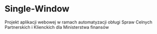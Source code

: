 # Single-Window
Projekt aplikacji webowej w ramach automatyzacji obługi Spraw Celnych Partnerskich i Klienckich dla Ministerstwa finansów
